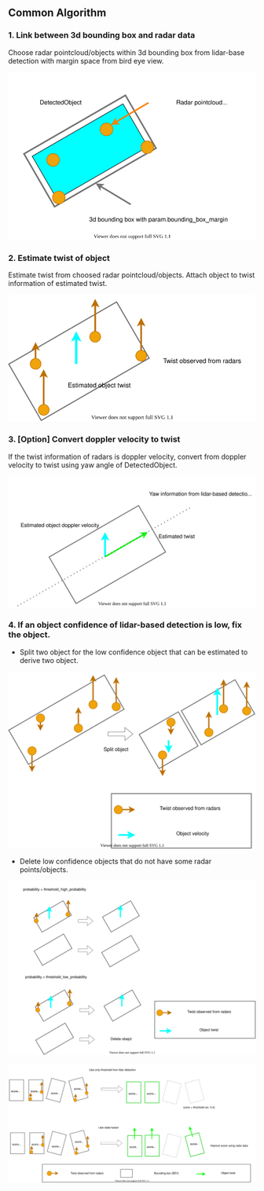 
## Common Algorithm
### 1. Link between 3d bounding box and radar data

Choose radar pointcloud/objects within 3d bounding box from lidar-base detection with margin space from bird eye view.

![choose_radar](radar_fusion_to_detected_object_1.drawio.svg)

### 2. Estimate twist of object

Estimate twist from choosed radar pointcloud/objects.
Attach object to twist information of estimated twist.

![estimate_doppler_velocity](radar_fusion_to_detected_object_2.drawio.svg)

### 3. [Option] Convert doppler velocity to twist

If the twist information of radars is doppler velocity, convert from doppler velocity to twist using yaw angle of DetectedObject.

![process_high_confidence](radar_fusion_to_detected_object_3.drawio.svg)

### 4. If an object confidence of lidar-based detection is low, fix the object.

- Split two object for the low confidence object that can be estimated to derive two object.

![process_low_confidence](radar_fusion_to_detected_object_4.drawio.svg)

- Delete low confidence objects that do not have some radar points/objects.

![process_low_confidence](radar_fusion_to_detected_object_5.drawio.svg)

![process_low_confidence](radar_fusion_to_detected_object_6.drawio.svg)
